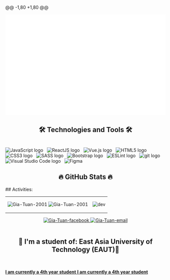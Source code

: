 @@ -1,80 +1,80 @@
<!-- Gia Tuan  -->
<a href="#" target="_blank">
  <img src="Giatuan.svg" width="1200" alt="Gia-Tuan" />
</a>
<h2 align="center">🛠 Technologies and Tools 🛠</h2>
<br>
<!-- https://simpleicons.org/ -->
<span><img src="https://img.shields.io/badge/JavaScript-282C34?logo=javascript&logoColor=F7DF1E" alt="JavaScript logo" title="JavaScript" height="25" /></span>
&nbsp;
<span><img src="https://img.shields.io/badge/ReactJS-282C34?logo=react&logoColor=61DAFB" alt="ReactJS logo" title="ReactJS" height="25" /></span>
&nbsp;
<span><img src="https://img.shields.io/badge/Vue.js-282C34?logo=vue.js&logoColor=4FC08D" alt="Vue.js logo" title="Vue.js" height="25" /></span>
&nbsp;
<span><img src="https://img.shields.io/badge/HTML5-282C34?logo=html5&logoColor=E34F26" alt="HTML5 logo" title="HTML5" height="25" /></span>
&nbsp;
<span><img src="https://img.shields.io/badge/CSS3-282C34?logo=css3&logoColor=1572B6" alt="CSS3 logo" title="CSS3" height="25" /></span>
&nbsp;
<span><img src="https://img.shields.io/badge/Sass-282C34?logo=sass&logoColor=CC6699" alt="SASS logo" title="SASS" height="25" /></span>
&nbsp;
<span><img src="https://img.shields.io/badge/Bootstrap-282C34?logo=bootstrap&logoColor=7952B3" alt="Bootstrap logo" title="Bootstrap" height="25" /></span>
&nbsp;
<span><img src="https://img.shields.io/badge/ESLint-282C34?logo=eslint&logoColor=4B32C3" alt="ESLint logo" title="ESLint" height="25" /></span>
&nbsp;
<span><img src="https://img.shields.io/badge/git-282C34?logo=git&logoColor=F05032" alt="git logo" title="git" height="25" /></span>
&nbsp;
<span><img src="https://img.shields.io/badge/VS%20Code-282C34?logo=visual-studio-code&logoColor=007ACC" alt="Visual Studio Code logo" title="Visual Studio Code" height="25" /></span>
&nbsp;
<span><img src="https://img.shields.io/badge/Figma-282C34?logo=figma=#F24E1E" alt="Figma" title="Figma" height="25" /></span>
&nbsp;
<br>
<h2 align="center">🔥 GitHub Stats 🔥</h2>
<!--  -->
## Activities:
<table style="width:100%;">
  <tr>
    <td>
      <img src="https://github-readme-stats.vercel.app/api/top-langs/?username=Gia-Tuan-2001&bg_color=FFFFFF00&text_color=179fa3&layout=compact&hide=CSS&langs_count=10&custom_title=Top%20ngôn%20ngữ%20được%20dùng" alt="Gia-Tuan-2001" width="100%"/>
      <img src="https://github-readme-stats.vercel.app/api?username=Gia-Tuan-2001&bg_color=FFFFFF00&text_color=179fa3&show_icons=true&count_private=true&include_all_commits=true&custom_title=Hoạt%20động%20trên%20Github" alt="Gia-Tuan-2001" width="100%"/>
    </td>
    <td>
      <p align="center"> 
        <img src="https://cdn.dribbble.com/users/1059583/screenshots/4171367/coding-freak.gif" alt="dev" width="100%"/>
      </p>
    </td>
  </tr>
</table>
<!-- https://icons8.com -->
<div align="center">
  
  <a href="https://www.facebook.com/gia.tuan.334491" target="blank">
    <img src="https://img.icons8.com/bubbles/100/000000/facebook-new.png" alt="Gia-Tuan-facebook" />
  </a>
  <a href="mailto:Giatuan140801@gmail.com" target="top">
    <img src="https://img.icons8.com/bubbles/100/000000/apple-mail.png" alt="Gia-Tuan-email" />
  </a>
 
</div>
<br>
<h2 align="center">📖  I'm a student of: East Asia University of Technology (EAUT)📖</h2>
<br>
<p>
  <a href="" target="_blank">
    <strong>I am currently a 4th year student</strong>
    <strong>I am currently a 4th year student </strong>
  </a>
</p>

